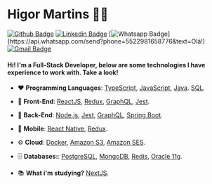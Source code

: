 # Higor Martins :man_technologist:

[![Github Badge](https://img.shields.io/badge/-Github-000?style=flat-square&logo=Github&logoColor=white&link=https://github.com/higorhms)](https://github.com/higorhms)
[![Linkedin Badge](https://img.shields.io/badge/-LinkedIn-blue?style=flat-square&logo=Linkedin&logoColor=white&link=https://www.linkedin.com/in/higormartinsdasilva/)](https://www.linkedin.com/in/higormartinsdasilva/)
[![Whatsapp Badge](https://img.shields.io/badge/-Whatsapp-4CA143?style=flat-square&labelColor=4CA143&logo=whatsapp&logoColor=white&link=https://api.whatsapp.com/send?phone=5522981658776&text=Olá!)](https://api.whatsapp.com/send?phone=5522981658776&text=Olá!)
[![Gmail Badge](https://img.shields.io/badge/-Gmail-c14438?style=flat-square&logo=Gmail&logoColor=white&link=mailto:higor_hms@outlook.com)](mailto:higor_hms@outlook.com)

#### Hi! I'm a Full-Stack Developer, below are some technologies I have experience to work with. Take a look!
- :heart: <b>Programming Languages</b>: 
  <a href="https://www.typescriptlang.org/"> TypeScript<a/>,
  <a href="https://www.javascript.com/"> JavaScript<a/>,
  <a href="https://docs.oracle.com/javase/8/docs/technotes/guides/language/index.html"> Java<a/>.
  <a href="https://en.wikipedia.org/wiki/SQL"> SQL<a/>.
- :blue_heart: <b>Front-End</b>: 
  <a href="https://pt-br.reactjs.org//"> ReactJS<a/>, 
  <a href="https://redux.js.org/"> Redux<a/>, 
  <a href="https://graphql.org/"> GraphQL<a/>,
  <a href="https://jestjs.io/"> Jest<a/>.
- :green_heart: <b>Back-End</b>: 
  <a href="https://nodejs.org/en/"> Node.js<a/>,
  <a href="https://jestjs.io/"> Jest<a/>,
  <a href="https://graphql.org/"> GraphQL<a/>,
  <a href="https://spring.io/projects/spring-boot"> Spring Boot<a/>.
- :black_heart: <b>Mobile</b>:
  <a href="https://reactnative.dev///"> React Native<a/>,
  <a href="https://redux.js.org/"> Redux<a/>.
- :gear: <b>Cloud</b>: 
  <a href="https://www.docker.com/"> Docker<a/>,
  <a href="https://aws.amazon.com/pt/s3/"> Amazon S3<a/>,
  <a href="https://aws.amazon.com/pt/ses/"> Amazon SES<a/>.
- 🗄️ <b>Databases:</b>: 
  <a href="https://www.postgresql.org/"> PostgreSQL<a/>,
  <a href="https://www.mongodb.com/"> MongoDB<a/>,
  <a href="https://redis.io/"> Redis<a/>,
  <a href="https://www.oracle.com/database/technologies/112010-win64soft.html"> Oracle 11g<a/>.
    
- :books: <b>What i'm studying?</b> 
  <a href="https://nextjs.org/">NextJS<a/>.
